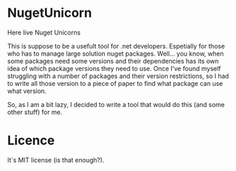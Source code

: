 # NugetUnicorn

Here live Nuget Unicorns

This is suppose to be a usefult tool for .net developers. Espetially for those who has to manage large solution nuget packages. Well... you know, when some packages need some versions and their dependencies has its own idea of which package versions they need to use.
Once I've found myself struggling with a number of packages and their version restrictions, so I had to write all those version to a piece of paper to find what package can use what version.

So, as I am a bit lazy, I decided to write a tool that would do this (and some other stuff) for me.

# Licence

It`s MIT license (is that enough?).